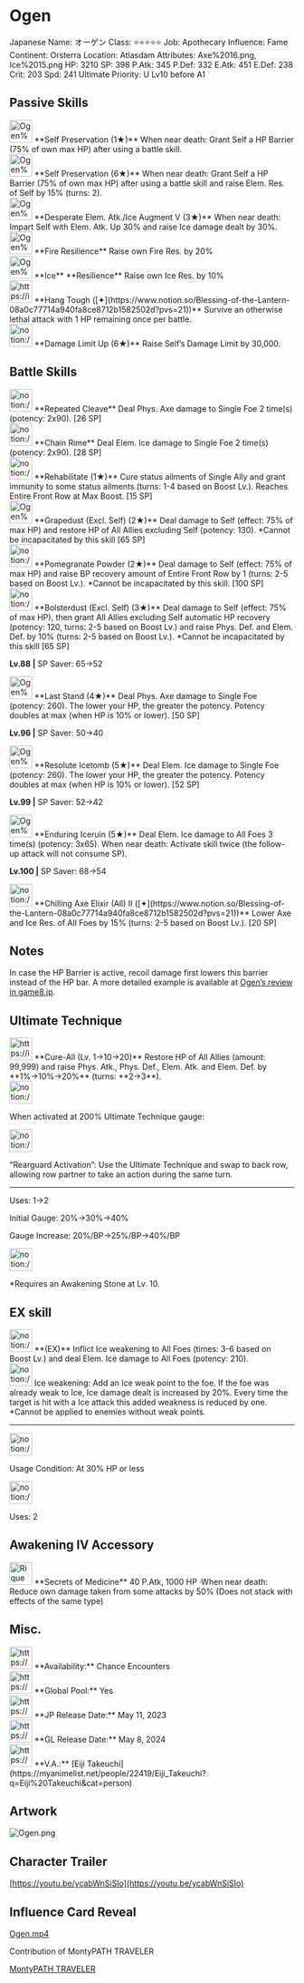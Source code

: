# Ogen

Japanese Name: オーゲン
Class: ⭐️⭐️⭐️⭐️⭐️
Job: Apothecary
Influence: Fame
Continent: Orsterra
Location: Atlasdam
Attributes: Axe%2016.png, Ice%2015.png
HP: 3210
SP: 398
P.Atk: 345
P.Def: 332
E.Atk: 451
E.Def: 238
Crit: 203
Spd: 241
Ultimate Priority: U Lv10 before A1

## Passive Skills

<aside>
<img src="Ogen%20bc368805f3df4e109e4f5b2db89d0b17/Bestow_Barrier.png" alt="Ogen%20bc368805f3df4e109e4f5b2db89d0b17/Bestow_Barrier.png" width="40px" /> **Self Preservation (1★)**
When near death: Grant Self a HP Barrier (75% of own max HP) after using a battle skill.

<aside>
<img src="Ogen%20bc368805f3df4e109e4f5b2db89d0b17/Bestow_Barrier.png" alt="Ogen%20bc368805f3df4e109e4f5b2db89d0b17/Bestow_Barrier.png" width="40px" /> **Self Preservation (6★)**
When near death: Grant Self a HP Barrier (75% of own max HP) after using a battle skill and raise Elem. Res. of Self by 15% (turns: 2).

</aside>

</aside>

<aside>
<img src="Ogen%20bc368805f3df4e109e4f5b2db89d0b17/Elem_atk_Boost.png" alt="Ogen%20bc368805f3df4e109e4f5b2db89d0b17/Elem_atk_Boost.png" width="40px" /> **Desperate Elem. Atk./Ice Augment V (3★)**
When near death: Impart Self with Elem. Atk. Up 30% and raise Ice damage dealt by 30%.

</aside>

<aside>
<img src="Ogen%20bc368805f3df4e109e4f5b2db89d0b17/Fire_Resilience.png" alt="Ogen%20bc368805f3df4e109e4f5b2db89d0b17/Fire_Resilience.png" width="40px" /> **Fire Resilience**
Raise own Fire Res. by 20%

</aside>

<aside>
<img src="Ogen%20bc368805f3df4e109e4f5b2db89d0b17/Ice_Resilience.png" alt="Ogen%20bc368805f3df4e109e4f5b2db89d0b17/Ice_Resilience.png" width="40px" /> **Ice** **Resilience**
Raise own Ice Res. by 10%

</aside>

<aside>
<img src="https://img.game8.jp/6930246/2fa4ccbe0b4deace4bfec585fc84cb54.png/show" alt="https://img.game8.jp/6930246/2fa4ccbe0b4deace4bfec585fc84cb54.png/show" width="40px" /> **Hang Tough ([✦](https://www.notion.so/Blessing-of-the-Lantern-08a0c77714a940fa8ce8712b1582502d?pvs=21))**
Survive an otherwise lethal attack with 1 HP remaining once per battle.

</aside>

<aside>
<img src="notion://custom_emoji/2482af5e-3bb7-4af8-a110-df4150e44521/17debbc6-5396-80a6-933a-007af3a7f551" alt="notion://custom_emoji/2482af5e-3bb7-4af8-a110-df4150e44521/17debbc6-5396-80a6-933a-007af3a7f551" width="40px" /> **Damage Limit Up (6★)**
Raise Self’s Damage Limit by 30,000.

</aside>

## Battle Skills

<aside>
<img src="notion://custom_emoji/2482af5e-3bb7-4af8-a110-df4150e44521/12bebbc6-5396-8016-bb7e-007a50a4fe13" alt="notion://custom_emoji/2482af5e-3bb7-4af8-a110-df4150e44521/12bebbc6-5396-8016-bb7e-007a50a4fe13" width="40px" /> **Repeated Cleave**
Deal Phys. Axe damage to Single Foe 2 time(s) (potency: 2x90). [26 SP]

</aside>

<aside>
<img src="notion://custom_emoji/2482af5e-3bb7-4af8-a110-df4150e44521/12bebbc6-5396-8068-94ab-007ad209dd4f" alt="notion://custom_emoji/2482af5e-3bb7-4af8-a110-df4150e44521/12bebbc6-5396-8068-94ab-007ad209dd4f" width="40px" /> **Chain Rime**
Deal Elem. Ice damage to Single Foe 2 time(s) (potency: 2x90). [28 SP]

</aside>

<aside>
<img src="notion://custom_emoji/2482af5e-3bb7-4af8-a110-df4150e44521/12bebbc6-5396-80ed-aa26-007aaecd58b5" alt="notion://custom_emoji/2482af5e-3bb7-4af8-a110-df4150e44521/12bebbc6-5396-80ed-aa26-007aaecd58b5" width="40px" /> **Rehabilitate (1★)**
Cure status ailments of Single Ally and grant immunity to some status ailments (turns: 1-4 based on Boost Lv.). Reaches Entire Front Row at Max Boost. [15 SP]

</aside>

<aside>
<img src="Ogen%20bc368805f3df4e109e4f5b2db89d0b17/Vim_and_Vigor.png" alt="Ogen%20bc368805f3df4e109e4f5b2db89d0b17/Vim_and_Vigor.png" width="40px" /> **Grapedust (Excl. Self) (2★)**
Deal damage to Self (effect: 75% of max HP) and restore HP of All Allies excluding Self (potency: 130). *Cannot be incapacitated by this skill [65 SP]

</aside>

<aside>
<img src="notion://custom_emoji/2482af5e-3bb7-4af8-a110-df4150e44521/12bebbc6-5396-803e-bcdf-007aea0f47f4" alt="notion://custom_emoji/2482af5e-3bb7-4af8-a110-df4150e44521/12bebbc6-5396-803e-bcdf-007aea0f47f4" width="40px" /> **Pomegranate Powder (2★)**
Deal damage to Self (effect: 75% of max HP) and raise BP recovery amount of Entire Front Row by 1 (turns: 2-5 based on Boost Lv.). *Cannot be incapacitated by this skill. [100 SP]

</aside>

<aside>
<img src="notion://custom_emoji/2482af5e-3bb7-4af8-a110-df4150e44521/12bebbc6-5396-80f4-87cd-007ac0e33883" alt="notion://custom_emoji/2482af5e-3bb7-4af8-a110-df4150e44521/12bebbc6-5396-80f4-87cd-007ac0e33883" width="40px" /> **Bolsterdust (Excl. Self) (3★)**
Deal damage to Self (effect: 75% of max HP), then grant All Allies excluding Self automatic HP recovery (potency: 120, turns: 2-5 based on Boost Lv.) and raise Phys. Def. and Elem. Def. by 10% (turns: 2-5 based on Boost Lv.). *Cannot be incapacitated by this skill [65 SP]

**Lv.88 |** SP Saver: 65→52

</aside>

<aside>
<img src="Ogen%20bc368805f3df4e109e4f5b2db89d0b17/Axe.png" alt="Ogen%20bc368805f3df4e109e4f5b2db89d0b17/Axe.png" width="40px" /> **Last Stand (4★)**
Deal Phys. Axe damage to Single Foe (potency: 260). The lower your HP, the greater the potency. Potency doubles at max (when HP is 10% or lower). [50 SP]

**Lv.96 |** SP Saver: 50→40

</aside>

<aside>
<img src="Ogen%20bc368805f3df4e109e4f5b2db89d0b17/Ice.png" alt="Ogen%20bc368805f3df4e109e4f5b2db89d0b17/Ice.png" width="40px" /> **Resolute Icetomb (5★)**
Deal Elem. Ice damage to Single Foe (potency: 260). The lower your HP, the greater the potency. Potency doubles at max (when HP is 10% or lower). [52 SP]

**Lv.99 |** SP Saver: 52→42

</aside>

<aside>
<img src="Ogen%20bc368805f3df4e109e4f5b2db89d0b17/Ice%201.png" alt="Ogen%20bc368805f3df4e109e4f5b2db89d0b17/Ice%201.png" width="40px" /> **Enduring Iceruin (5★)**
Deal Elem. Ice damage to All Foes 3 time(s) (potency: 3x65). When near death: Activate skill twice (the follow-up attack will not consume SP).

**Lv.100 |** SP Saver: 68→54

</aside>

<aside>
<img src="notion://custom_emoji/2482af5e-3bb7-4af8-a110-df4150e44521/12bebbc6-5396-80fa-8d81-007a9ef1d9b2" alt="notion://custom_emoji/2482af5e-3bb7-4af8-a110-df4150e44521/12bebbc6-5396-80fa-8d81-007a9ef1d9b2" width="40px" /> **Chilling Axe Elixir (All) II ([✦](https://www.notion.so/Blessing-of-the-Lantern-08a0c77714a940fa8ce8712b1582502d?pvs=21))**
Lower Axe and Ice Res. of All Foes by 15% (turns: 2-5 based on Boost Lv.). [20 SP]

</aside>

## Notes

In case the HP Barrier is active, recoil damage first lowers this barrier instead of the HP bar. A more detailed example is available at [Ogen’s review in game8.jp](https://game8.jp/octopathtraveler-sp/526517).

## Ultimate Technique

<aside>
<img src="https://img.game8.jp/6909197/4eaa54be6aac9c9c4a1b006531ef1771.png/show" alt="https://img.game8.jp/6909197/4eaa54be6aac9c9c4a1b006531ef1771.png/show" width="40px" /> **Cure-All (Lv. 1→10→20)**
Restore HP of All Allies (amount: 99,999) and raise Phys. Atk., Phys. Def., Elem. Atk. and Elem. Def. by **1%→10%→20%** (turns: **2→3**).

<aside>
<img src="notion://custom_emoji/2482af5e-3bb7-4af8-a110-df4150e44521/137ebbc6-5396-80a2-a199-007a067e9993" alt="notion://custom_emoji/2482af5e-3bb7-4af8-a110-df4150e44521/137ebbc6-5396-80a2-a199-007a067e9993" width="40px" />

When activated at 200% Ultimate Technique gauge:

<aside>
<img src="notion://custom_emoji/2482af5e-3bb7-4af8-a110-df4150e44521/193ebbc6-5396-8076-8391-007aae0ede08" alt="notion://custom_emoji/2482af5e-3bb7-4af8-a110-df4150e44521/193ebbc6-5396-8076-8391-007aae0ede08" width="40px" />

“Rearguard Activation”: Use the Ultimate Technique and swap to back row, allowing row partner to take an action during the same turn.

</aside>

</aside>

---

Uses:
1→2

Initial Gauge:
20%→30%→40%

Gauge Increase:
20%/BP→25%/BP→40%/BP

<aside>
<img src="notion://custom_emoji/2482af5e-3bb7-4af8-a110-df4150e44521/182ebbc6-5396-80af-9978-007ac248795b" alt="notion://custom_emoji/2482af5e-3bb7-4af8-a110-df4150e44521/182ebbc6-5396-80af-9978-007ac248795b" width="40px" />

*Requires an Awakening Stone at Lv. 10.

</aside>

</aside>

## EX skill

<aside>
<img src="notion://custom_emoji/2482af5e-3bb7-4af8-a110-df4150e44521/12bebbc6-5396-8068-94ab-007ad209dd4f" alt="notion://custom_emoji/2482af5e-3bb7-4af8-a110-df4150e44521/12bebbc6-5396-8068-94ab-007ad209dd4f" width="40px" /> **(EX)**
Inflict Ice weakening to All Foes (times: 3-6 based on Boost Lv.) and deal Elem. Ice damage to All Foes (potency: 210).

<aside>
<img src="notion://custom_emoji/2482af5e-3bb7-4af8-a110-df4150e44521/175ebbc6-5396-80c4-b23b-007ac089cc37" alt="notion://custom_emoji/2482af5e-3bb7-4af8-a110-df4150e44521/175ebbc6-5396-80c4-b23b-007ac089cc37" width="40px" /> Ice weakening: Add an Ice weak point to the foe. If the foe was already weak to Ice, Ice damage dealt is increased by 20%. Every time the target is hit with a Ice attack this added weakness is reduced by one. *Cannot be applied to enemies without weak points.

</aside>

---

<aside>
<img src="notion://custom_emoji/2482af5e-3bb7-4af8-a110-df4150e44521/137ebbc6-5396-802c-b9bc-007a54884b6f" alt="notion://custom_emoji/2482af5e-3bb7-4af8-a110-df4150e44521/137ebbc6-5396-802c-b9bc-007a54884b6f" width="40px" />

Usage Condition: At 30% HP or less

</aside>

<aside>
<img src="notion://custom_emoji/2482af5e-3bb7-4af8-a110-df4150e44521/137ebbc6-5396-80ba-9f36-007a936447ac" alt="notion://custom_emoji/2482af5e-3bb7-4af8-a110-df4150e44521/137ebbc6-5396-80ba-9f36-007a936447ac" width="40px" />

Uses: 2

</aside>

</aside>

## Awakening IV Accessory

<aside>
<img src="Rique%2003cb41beb766464083f85e40d3bfaf82/Awakening_IV.png" alt="Rique%2003cb41beb766464083f85e40d3bfaf82/Awakening_IV.png" width="40px" /> **Secrets of Medicine**
40 P.Atk, 1000 HP
·When near death: Reduce own damage taken from some attacks by 50% (Does not stack with effects of the same type)

</aside>

## Misc.

<aside>
<img src="https://www.notion.so/icons/gift_gray.svg" alt="https://www.notion.so/icons/gift_gray.svg" width="40px" /> **Availability:** Chance Encounters

</aside>

<aside>
<img src="https://www.notion.so/icons/globe_gray.svg" alt="https://www.notion.so/icons/globe_gray.svg" width="40px" /> **Global Pool:** Yes

</aside>

<aside>
<img src="https://www.notion.so/icons/calendar_red.svg" alt="https://www.notion.so/icons/calendar_red.svg" width="40px" /> **JP Release Date:**
May 11, 2023

</aside>

<aside>
<img src="https://www.notion.so/icons/calendar_blue.svg" alt="https://www.notion.so/icons/calendar_blue.svg" width="40px" /> **GL Release Date:**
May 8, 2024

</aside>

<aside>
<img src="https://www.notion.so/icons/microphone_gray.svg" alt="https://www.notion.so/icons/microphone_gray.svg" width="40px" /> **V.A.:** [Eiji Takeuchi](https://myanimelist.net/people/22419/Eiji_Takeuchi?q=Eiji%20Takeuchi&cat=person)

</aside>

## Artwork

![Ogen.png](Ogen%20bc368805f3df4e109e4f5b2db89d0b17/Ogen.png)

## Character Trailer

[https://youtu.be/ycabWnSiSIo](https://youtu.be/ycabWnSiSIo)

## Influence Card Reveal

[Ogen.mp4](Ogen%20bc368805f3df4e109e4f5b2db89d0b17/Ogen.mp4)

Contribution of MontyPATH TRAVELER

[MontyPATH TRAVELER](https://www.youtube.com/@MontyPATHTRAVELER)